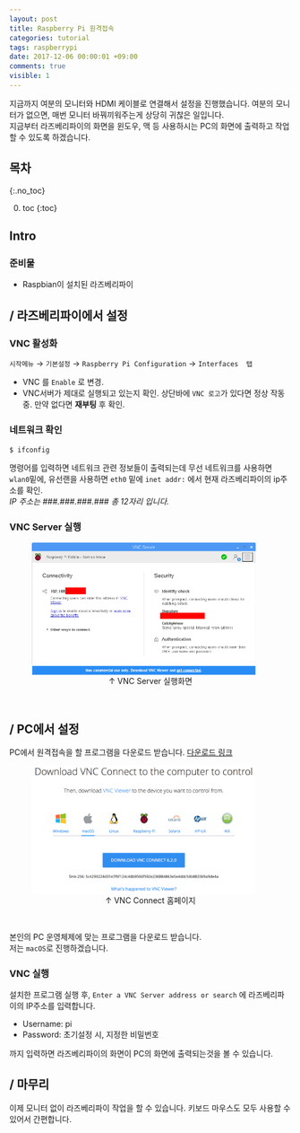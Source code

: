 ```yaml
---
layout: post
title: Raspberry Pi 원격접속
categories: tutorial
tags: raspberrypi
date: 2017-12-06 00:00:01 +09:00
comments: true
visible: 1
---
```


지금까지 여분의 모니터와 HDMI 케이블로 연결해서 설정을 진행했습니다. 여분의 모니터가 없으면, 매번 모니터 바꿔끼워주는게 상당히 귀찮은 일입니다. <br />
지금부터 라즈베리파이의 화면을 윈도우, 맥 등 사용하시는 PC의 화면에 출력하고 작업할 수 있도록 하겠습니다.

## 목차
{:.no_toc}

0. toc
{:toc}


## Intro
### 준비물
- Raspbian이 설치된 라즈베리파이

## / 라즈베리파이에서 설정
### VNC 활성화
`시작메뉴` &rarr; `기본설정` &rarr; `Raspberry Pi Configuration` &rarr; `Interfaces  탭`

- VNC 를 `Enable` 로 변경.
- VNC서버가 제대로 실행되고 있는지 확인. 상단바에 `VNC 로고`가 있다면 정상 작동중. 만약 없다면 **재부팅** 후 확인.

### 네트워크 확인
```
$ ifconfig
```

명령어를 입력하면 네트워크 관련 정보들이 출력되는데
무선 네트워크를 사용하면 `wlan0`밑에, 유선랜을 사용하면 `eth0` 밑에 `inet addr:` 에서 현재 라즈베리파이의 ip주소를 확인. <br/>
*IP 주소는 ###.###.###.### 총 12자리 입니다.*

### VNC Server 실행
<figure>
<img src="/assets/posts/20171206/101.png" width="400" align="middle">
<figcaption align="middle">
&uarr; VNC Server 실행화면
</figcaption>
</figure>
<br/>


## / PC에서 설정
PC에서 원격접속을 할 프로그램을 다운로드 받습니다.
[다운로드 링크](https://www.realvnc.com/download/vnc/)

<figure>
<img src="/assets/posts/20171206/102.png" width="400" align="middle">
<figcaption align="middle">
&uarr; VNC Connect 홈페이지
</figcaption>
</figure>
<br/>

본인의 PC 운영체제에 맞는 프로그램을 다운로드 받습니다. <br/>
저는 `macOS`로 진행하겠습니다.

### VNC 실행
설치한 프로그램 실행 후,
`Enter a VNC Server address or search` 에 라즈베리파이의 IP주소를 입력합니다.

- Username: pi
- Password: 초기설정 시, 지정한 비밀번호

까지 입력하면 라즈베리파이의 화면이 PC의 화면에 출력되는것을 볼 수 있습니다.

## / 마무리
이제 모니터 없이 라즈베리파이 작업을 할 수 있습니다. 키보드 마우스도 모두 사용할 수 있어서 간편합니다.
